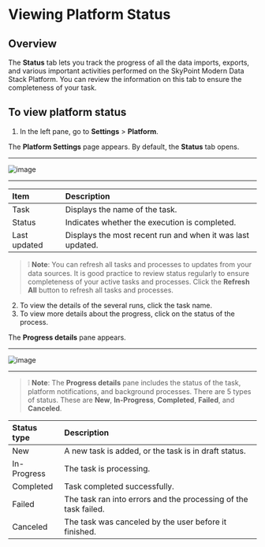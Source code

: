 # Viewing Platform Status

## Overview

The **Status** tab lets you track the progress of all the data imports, exports, and various important activities performed on the SkyPoint Modern Data Stack Platform. You can review the information on this tab to ensure the completeness of your task.

## **To view platform status**

1. In the left pane, go to **Settings** > **Platform**.

The **Platform Settings** page appears. By default, the **Status** tab opens.  

---

![image](https://github.com/skypointcloud/platform/blob/master/docs/doc_snippets/PlatformStatus.png?raw=true)  

---

|Item|Description|
| :- | :- |
|Task|Displays the name of the task.|
|Status|Indicates whether the execution is completed.|
|Last updated|Displays the most recent run and when it was last updated.|

> :grey_exclamation: **Note**: You can refresh all tasks and processes to updates from your data sources. It is good practice to review status regularly to ensure completeness of your active tasks and processes. Click the **Refresh All** button to refresh all tasks and processes.

2. To view the details of the several runs, click the task name. 
3. To view more details about the progress, click on the status of the process.

The **Progress details** pane appears.  

---

![image](https://github.com/skypointcloud/platform/blob/master/docs/doc_snippets/PlatformStatusDetail.png?raw=true)  

---

> :grey_exclamation: **Note**: The **Progress details** pane includes the status of the task, platform notifications, and background processes. There are 5 types of status. These are **New**, **In-Progress**, **Completed**, **Failed**, and **Canceled**. 


|Status type|Description|
| :- | :- |
|New|A new task is added, or the task is in draft status.|
|In-Progress|The task is processing. |
|Completed|Task completed successfully.|
|Failed|The task ran into errors and the processing of the task failed.|
|Canceled|The task was canceled by the user before it finished.|

